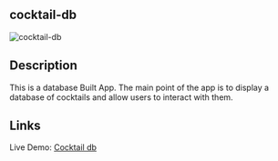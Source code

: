 ## cocktail-db

![cocktail-db](https://user-images.githubusercontent.com/105219302/226632721-5705f01e-c609-4c9b-b835-f4eb3e129a7b.jpg)

## Description 

This is a database Built App. The main point of the app is to display a database of cocktails and allow users to interact with them.

## Links

Live Demo: [Cocktail db](https://cocktaildb1-project.netlify.app/)
